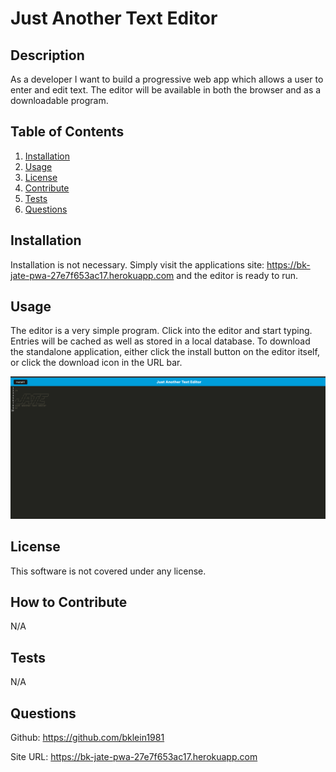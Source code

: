 # Just Another Text Editor

  

  ## Description
  As a developer I want to build a progressive web app which allows a user to enter and edit text. The editor will be available in both the browser and as a downloadable program.
  
  ## Table of Contents
  1. [Installation](#Installation)
  2. [Usage](#usage)
  3. [License](#license)
  4. [Contribute](#contribute)
  5. [Tests](#tests)
  6. [Questions](#questions)
  
  ## Installation
  Installation is not necessary. Simply visit the applications site: https://bk-jate-pwa-27e7f653ac17.herokuapp.com and the editor is ready to run.
  
  ## Usage
  The editor is a very simple program. Click into the editor and start typing. Entries will be cached as well as stored in a local database. To download the standalone application, either click the install button on the editor itself, or click the download icon in the URL bar.

  ![README SAMPLE](./client/assets/images/pwa-sample_image.png)
  
  ## License
  This software is not covered under any license.
  
  
  
  ## How to Contribute
  N/A
  
  ## Tests
  N/A
  
  ## Questions
  Github: https://github.com/bklein1981
  
  Site URL: https://bk-jate-pwa-27e7f653ac17.herokuapp.com
